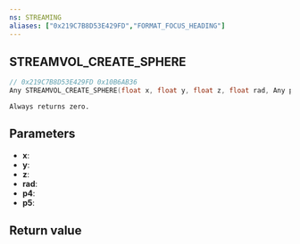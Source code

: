 ```yaml
---
ns: STREAMING
aliases: ["0x219C7B8D53E429FD","FORMAT_FOCUS_HEADING"]
---
```

## STREAMVOL_CREATE_SPHERE

```c
// 0x219C7B8D53E429FD 0x10B6AB36
Any STREAMVOL_CREATE_SPHERE(float x, float y, float z, float rad, Any p4, Any p5);
```

```
Always returns zero.
```

## Parameters
* **x**: 
* **y**: 
* **z**: 
* **rad**: 
* **p4**: 
* **p5**: 

## Return value
